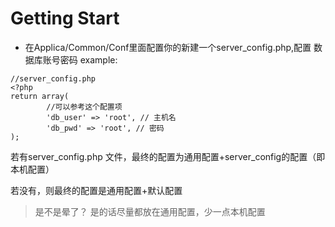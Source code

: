 Getting Start
===
* 在Applica/Common/Conf里面配置你的新建一个server_config.php,配置
数据库账号密码
example:
```
//server_config.php
<?php
return array(
		//可以参考这个配置项
		'db_user' => 'root', // 主机名
		'db_pwd' => 'root', // 密码
);
```

若有server_config.php 文件，最终的配置为通用配置+server_config的配置（即本机配置）

若没有，则最终的配置是通用配置+默认配置

>是不是晕了？ 是的话尽量都放在通用配置，少一点本机配置